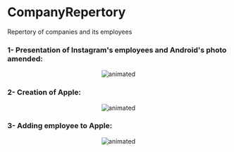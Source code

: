 # CompanyRepertory
Repertory of companies and its employees

### 1- Presentation of Instagram's employees and Android's photo amended:
<p align="center">
  <img src="https://github.com/angelaterao/CompanyRepertory/assets/118790712/bd446adb-16a6-499d-95c4-d6064587f23c" alt="animated" />
</p>

### 2- Creation of Apple:
<p align="center">
  <img src="https://github.com/angelaterao/CompanyRepertory/assets/118790712/9e3d5305-5558-490c-8d5f-bf94f7d0f2f7" alt="animated" />
</p>

### 3- Adding employee to Apple:

<p align="center">
  <img src="https://github.com/angelaterao/CompanyRepertory/assets/118790712/121fc5fd-2d6d-4a44-9219-c7874e9acf89" alt="animated" />
</p>
